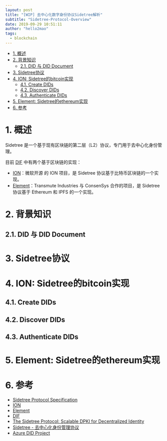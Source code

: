 ```yaml
---
layout: post
title: "[WIP] 去中心化数字身份协议Sidetree解析"
subtitle: "Sidetree-Protocol-Overview"
date: 2019-09-29 10:51:11
author: "hello2mao"
tags:
  - blockchain
---
```


<!-- TOC -->

- [1. 概述](#1-%e6%a6%82%e8%bf%b0)
- [2. 背景知识](#2-%e8%83%8c%e6%99%af%e7%9f%a5%e8%af%86)
  - [2.1. DID 与 DID Document](#21-did-%e4%b8%8e-did-document)
- [3. Sidetree协议](#3-sidetree%e5%8d%8f%e8%ae%ae)
- [4. ION: Sidetree的bitcoin实现](#4-ion-sidetree%e7%9a%84bitcoin%e5%ae%9e%e7%8e%b0)
  - [4.1. Create DIDs](#41-create-dids)
  - [4.2. Discover DIDs](#42-discover-dids)
  - [4.3. Authenticate DIDs](#43-authenticate-dids)
- [5. Element: Sidetree的ethereum实现](#5-element-sidetree%e7%9a%84ethereum%e5%ae%9e%e7%8e%b0)
- [6. 参考](#6-%e5%8f%82%e8%80%83)

<!-- /TOC -->

# 1. 概述

Sidetree 是一个基于现有区块链的第二层（L2）协议，专门用于去中心化身份管理。

目前 [DIF](https://identity.foundation/) 中有两个基于区块链的实现：

- [ION](https://github.com/decentralized-identity/ion)：微软开源 的 ION 项目，是 Sidetree 协议基于比特币区块链的一个实现。
- [Element](https://github.com/decentralized-identity/element)：Transmute Industries 与 ConsenSys 合作的项目，是 Sidetree 协议基于 Ethereum 和 IPFS 的一个实现。


# 2. 背景知识

## 2.1. DID 与 DID Document

# 3. Sidetree协议

# 4. ION: Sidetree的bitcoin实现

## 4.1. Create DIDs

## 4.2. Discover DIDs

## 4.3. Authenticate DIDs

# 5. Element: Sidetree的ethereum实现

# 6. 参考

- [Sidetree Protocol Specification](https://github.com/decentralized-identity/sidetree/blob/master/docs/protocol.md)
- [ION](https://github.com/decentralized-identity/ion)
- [Element](https://github.com/decentralized-identity/element)
- [DIF](https://identity.foundation/)
- [The Sidetree Protocol: Scalable DPKI for Decentralized Identity](https://medium.com/decentralized-identity/the-sidetree-scalable-dpki-for-decentralized-identity-1a9105dfbb58)
- [Sidetree - 去中心化身份管理协议](http://blog.hubwiz.com/2019/05/18/sidetree-protocol/)
- [Azure DID Project](https://didproject.azurewebsites.net/)
